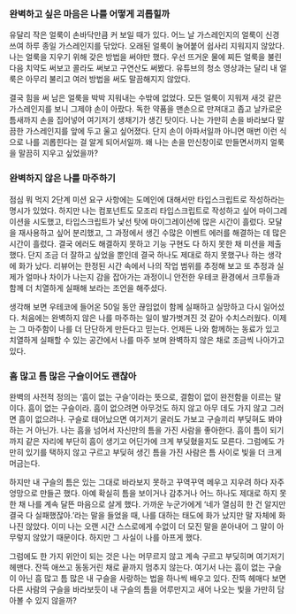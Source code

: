 ### 완벽하고 싶은 마음은 나를 어떻게 괴롭힐까
 유달리 작은 얼룩이 손바닥만큼 커 보일 때가 있다. 어느 날 가스레인지의 얼룩이 신경 쓰여 하루 종일 가스레인지를 닦았다. 오래된 얼룩이 눌어붙어 쉽사리 지워지지 않았다. 나는 얼룩을 지우기 위해 갖은 방법을 써야만 했다. 우선 뜨거운 물에 찌든 얼룩을 불린 다음 치약도 써보고 콜라도 써보고 구연산도 써봤다. 유튜브의 청소 영상과는 달리 내 얼룩은 아무리 불리고 여러 방법을 써도 말끔해지지 않았다.
 
결국 힘을 써 남은 얼룩을 박박 지워내는 수밖에 없었다. 모든 얼룩이 지워져 새것 같은 가스레인지를 보니 그제야 손이 아팠다. 독한 약품을 맨손으로 만져대고 좁고 날카로운 틈새까지 손을 집어넣어 여기저기 생채기가 생긴 탓이다.
나는 가만히 손을 바라보다 말끔한 가스레인지를 앞에 두고 울고 싶어졌다. 단지 손이 아파서일까 아니면 매번 이런 식으로 나를 괴롭힌다는 걸 알게 되어서일까. 왜 나는 손을 만신창이로 만들면서까지 얼룩을 말끔히 지우고 싶었을까?

### 완벽하지 않은 나를 마주하기
 점심 뭐 먹지 2단계 미션 요구 사항에는 도메인에 대해서만 타입스크립트로 작성하라는 명시가 있었다. 하지만 나는 컴포넌트도 모조리 타입스크립트로 작성하고 싶어 마이그레이션을 시도했고, 타입스크립트가 낯선 탓에 마이그레이션에 많은 시간이 흘렀다. 모달을 재사용하고 싶어 분리했고, 그 과정에서 생긴 수많은 이벤트 에러를 해결하는 데 많은 시간이 흘렀다. 결국 에러도 해결하지 못하고 기능 구현도 다 하지 못한 채 미션을 제출했다. 단지 조금 더 잘하고 싶었을 뿐인데 결국 하나도 제대로 하지 못했구나 하는 생각에 화가 났다. 리뷰어는 한정된 시간 속에서 나의 작업 범위를 추정해 보고 또 추정과 실제가 얼마나 차이가 나는지 감을 잡아가는 과정이니 안전한 우테코 환경에서 크루들과 함께 더 치열하게 실패해 보라는 조언을 해주셨다.
 
생각해 보면 우테코에 들어온 50일 동안 끊임없이 함께 실패하고 실망하고 다시 일어섰다. 처음에는 완벽하지 않은 나를 마주하는 일이 발가벗겨진 것 같아 수치스러웠다. 이제는 그 마주함이 나를 더 단단하게 만든다고 믿는다. 언제든 나와 함께하는 동료가 있고 치열하게 실패할 수 있는 공간에서 나를 마주 보며 완벽하지 않은 채로 조금씩 나아가고 있다.

### 흠 많고 틈 많은 구슬이어도 괜찮아
 완벽의 사전적 정의는 ‘흠이 없는 구슬’이라는 뜻으로, 결함이 없이 완전함을 이르는 말이다. 흠이 없는 구슬이라. 흠이 없으려면 아무것도 하지 않고 아무 데도 가지 않고 그러면 흠이 없으려나. 구슬로 태어났으면 여기저기 굴러도 가보고 구슬끼리 부딪혀도 봐야 하는 거 아닌가. 나는 흠을 넘어서 자신만의 틈을 가진 사람을 좋아한다. 흠이 틈이 되기까지 같은 자리에 부단히 흠이 생기고 어딘가에 크게 부딪혔을지도 모른다. 그럼에도 가만히 있기를 택하지 않고 구르고 부딪혀 생긴 틈을 가진 사람은 틈 사이로 빛을 더 크게 머금는다.
 
하지만 내 구슬의 틈은 있는 그대로 바라보지 못하고 꾸역꾸역 메우고 지우려 하다 자주 엉망으로 만들곤 했다. 아예 확실히 틈을 보이거나 감추거나 어느 하나도 제대로 하지 못한 채 나를 계속 달뜬 마음으로 살게 했다. 가까운 누군가에게 ‘네가 열심히 한 건 알지만 결국 다 실패했잖아.’라는 말을 들었을 때, 나를 대하는 태도에 화가 났지만 말 자체에 화나진 않았다. 이미 나는 오랜 시간 스스로에게 수없이 더 모진 말을 쏟아내어 그 말이 아무렇지 않았기 때문이다. 하지만 그 사실이 나를 아프게 했다.

그럼에도 한 가지 위안이 되는 것은 나는 머무르지 않고 계속 구르고 부딪히며 여기저기 헤맨다. 잔뜩 애쓰고 동동거린 채로 끝까지 멈추지 않는다. 여기서 나는 흠이 없는 구슬이 아닌 흠 많고 틈 많은 내 구슬을 사랑하는 법을 하나씩 배우고 있다. 잔뜩 헤매다 보면 다른 사람의 구슬을 바라보듯이 내 구슬의 틈을 어루만지고 새어 나오는 빛을 가만히 담아볼 수 있지 않을까?
